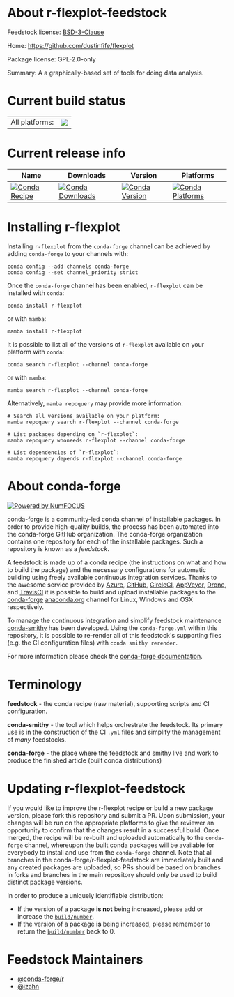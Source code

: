 About r-flexplot-feedstock
==========================

Feedstock license: [BSD-3-Clause](https://github.com/conda-forge/r-flexplot-feedstock/blob/main/LICENSE.txt)

Home: https://github.com/dustinfife/flexplot

Package license: GPL-2.0-only

Summary: A a graphically-based set of tools for doing data analysis.

Current build status
====================


<table><tr><td>All platforms:</td>
    <td>
      <a href="https://dev.azure.com/conda-forge/feedstock-builds/_build/latest?definitionId=13535&branchName=main">
        <img src="https://dev.azure.com/conda-forge/feedstock-builds/_apis/build/status/r-flexplot-feedstock?branchName=main">
      </a>
    </td>
  </tr>
</table>

Current release info
====================

| Name | Downloads | Version | Platforms |
| --- | --- | --- | --- |
| [![Conda Recipe](https://img.shields.io/badge/recipe-r--flexplot-green.svg)](https://anaconda.org/conda-forge/r-flexplot) | [![Conda Downloads](https://img.shields.io/conda/dn/conda-forge/r-flexplot.svg)](https://anaconda.org/conda-forge/r-flexplot) | [![Conda Version](https://img.shields.io/conda/vn/conda-forge/r-flexplot.svg)](https://anaconda.org/conda-forge/r-flexplot) | [![Conda Platforms](https://img.shields.io/conda/pn/conda-forge/r-flexplot.svg)](https://anaconda.org/conda-forge/r-flexplot) |

Installing r-flexplot
=====================

Installing `r-flexplot` from the `conda-forge` channel can be achieved by adding `conda-forge` to your channels with:

```
conda config --add channels conda-forge
conda config --set channel_priority strict
```

Once the `conda-forge` channel has been enabled, `r-flexplot` can be installed with `conda`:

```
conda install r-flexplot
```

or with `mamba`:

```
mamba install r-flexplot
```

It is possible to list all of the versions of `r-flexplot` available on your platform with `conda`:

```
conda search r-flexplot --channel conda-forge
```

or with `mamba`:

```
mamba search r-flexplot --channel conda-forge
```

Alternatively, `mamba repoquery` may provide more information:

```
# Search all versions available on your platform:
mamba repoquery search r-flexplot --channel conda-forge

# List packages depending on `r-flexplot`:
mamba repoquery whoneeds r-flexplot --channel conda-forge

# List dependencies of `r-flexplot`:
mamba repoquery depends r-flexplot --channel conda-forge
```


About conda-forge
=================

[![Powered by
NumFOCUS](https://img.shields.io/badge/powered%20by-NumFOCUS-orange.svg?style=flat&colorA=E1523D&colorB=007D8A)](https://numfocus.org)

conda-forge is a community-led conda channel of installable packages.
In order to provide high-quality builds, the process has been automated into the
conda-forge GitHub organization. The conda-forge organization contains one repository
for each of the installable packages. Such a repository is known as a *feedstock*.

A feedstock is made up of a conda recipe (the instructions on what and how to build
the package) and the necessary configurations for automatic building using freely
available continuous integration services. Thanks to the awesome service provided by
[Azure](https://azure.microsoft.com/en-us/services/devops/), [GitHub](https://github.com/),
[CircleCI](https://circleci.com/), [AppVeyor](https://www.appveyor.com/),
[Drone](https://cloud.drone.io/welcome), and [TravisCI](https://travis-ci.com/)
it is possible to build and upload installable packages to the
[conda-forge](https://anaconda.org/conda-forge) [anaconda.org](https://anaconda.org/)
channel for Linux, Windows and OSX respectively.

To manage the continuous integration and simplify feedstock maintenance
[conda-smithy](https://github.com/conda-forge/conda-smithy) has been developed.
Using the ``conda-forge.yml`` within this repository, it is possible to re-render all of
this feedstock's supporting files (e.g. the CI configuration files) with ``conda smithy rerender``.

For more information please check the [conda-forge documentation](https://conda-forge.org/docs/).

Terminology
===========

**feedstock** - the conda recipe (raw material), supporting scripts and CI configuration.

**conda-smithy** - the tool which helps orchestrate the feedstock.
                   Its primary use is in the construction of the CI ``.yml`` files
                   and simplify the management of *many* feedstocks.

**conda-forge** - the place where the feedstock and smithy live and work to
                  produce the finished article (built conda distributions)


Updating r-flexplot-feedstock
=============================

If you would like to improve the r-flexplot recipe or build a new
package version, please fork this repository and submit a PR. Upon submission,
your changes will be run on the appropriate platforms to give the reviewer an
opportunity to confirm that the changes result in a successful build. Once
merged, the recipe will be re-built and uploaded automatically to the
`conda-forge` channel, whereupon the built conda packages will be available for
everybody to install and use from the `conda-forge` channel.
Note that all branches in the conda-forge/r-flexplot-feedstock are
immediately built and any created packages are uploaded, so PRs should be based
on branches in forks and branches in the main repository should only be used to
build distinct package versions.

In order to produce a uniquely identifiable distribution:
 * If the version of a package **is not** being increased, please add or increase
   the [``build/number``](https://docs.conda.io/projects/conda-build/en/latest/resources/define-metadata.html#build-number-and-string).
 * If the version of a package **is** being increased, please remember to return
   the [``build/number``](https://docs.conda.io/projects/conda-build/en/latest/resources/define-metadata.html#build-number-and-string)
   back to 0.

Feedstock Maintainers
=====================

* [@conda-forge/r](https://github.com/conda-forge/r/)
* [@izahn](https://github.com/izahn/)

